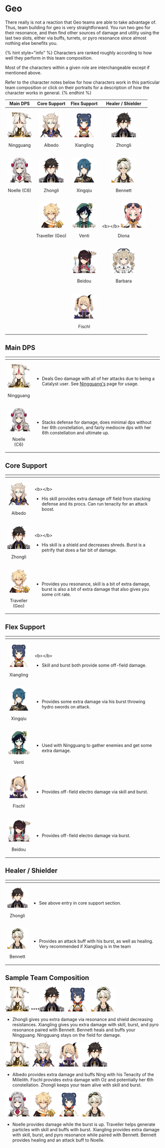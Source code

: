# Geo

There really is not a reaction that Geo teams are able to take advantage of. Thus, team building for geo is very straightforward. You run two geo for their resonance, and then find other sources of damage and utility using the last two slots, either via buffs, turrets, or pyro resonance since almost nothing else benefits you.

{% hint style="info" %}
Characters are ranked roughly according to how well they perform in this team composition.

Most of the characters within a given role are interchangeable except if mentioned above.  
  
Refer to the character notes below for how characters work in this particular team composition or click on their portraits for a description of how the character works in general.
{% endhint %}

<table>
  <thead>
    <tr>
      <th style="text-align:center">Main DPS</th>
      <th style="text-align:center">Core Support</th>
      <th style="text-align:center">Flex Support</th>
      <th style="text-align:center">Healer / Shielder</th>
    </tr>
  </thead>
  <tbody>
    <tr>
      <td style="text-align:center">
        <p>
          <img src="../.gitbook/assets/ui_avataricon_ningguang.png" alt/>
        </p>
        <p>Ningguang</p>
      </td>
      <td style="text-align:center">
        <p>
          <img src="../.gitbook/assets/ui_avataricon_albedo.png" alt/>
        </p>
        <p>Albedo</p>
      </td>
      <td style="text-align:center">
        <p>
          <img src="../.gitbook/assets/ui_avataricon_xiangling.png" alt/>
        </p>
        <p>Xiangling</p>
      </td>
      <td style="text-align:center">
        <p>
          <img src="../.gitbook/assets/ui_avataricon_zhongli.png" alt/>
        </p>
        <p>Zhongli</p>
      </td>
    </tr>
    <tr>
      <td style="text-align:center">
        <p>
          <img src="../.gitbook/assets/ui_avataricon_noelle.png" alt/>
        </p>
        <p>Noelle (C6)</p>
      </td>
      <td style="text-align:center">
        <p>
          <img src="../.gitbook/assets/ui_avataricon_zhongli.png" alt/>
        </p>
        <p>Zhongli</p>
      </td>
      <td style="text-align:center">
        <p>
          <img src="../.gitbook/assets/ui_avataricon_xingqiu.png" alt/>
        </p>
        <p>Xingqiu</p>
      </td>
      <td style="text-align:center">
        <p>
          <img src="../.gitbook/assets/ui_avataricon_bennett.png" alt/>
        </p>
        <p>Bennett</p>
      </td>
    </tr>
    <tr>
      <td style="text-align:center"></td>
      <td style="text-align:center">
        <p>
          <img src="../.gitbook/assets/ui_avataricon_aether_geo.png" alt/>
        </p>
        <p>Traveller (Geo)</p>
      </td>
      <td style="text-align:center">
        <p>
          <img src="../.gitbook/assets/ui_avataricon_venti.png" alt/>
        </p>
        <p>Venti</p>
      </td>
      <td style="text-align:center">
        <p>&lt;b&gt;&lt;/b&gt;
          <img src="../.gitbook/assets/ui_avataricon_diona.png"
          alt/><b> </b>
        </p>
        <p>Diona</p>
      </td>
    </tr>
    <tr>
      <td style="text-align:center"></td>
      <td style="text-align:center"></td>
      <td style="text-align:center">
        <p>
          <img src="../.gitbook/assets/ui_avataricon_beidou.png" alt/>
        </p>
        <p>Beidou</p>
      </td>
      <td style="text-align:center">
        <p>
          <img src="../.gitbook/assets/ui_avataricon_barbara.png" alt/><b> </b>
        </p>
        <p>Barbara</p>
      </td>
    </tr>
    <tr>
      <td style="text-align:center"></td>
      <td style="text-align:center"></td>
      <td style="text-align:center">
        <p>
          <img src="../.gitbook/assets/ui_avataricon_fischl.png" alt/>
        </p>
        <p>Fischl</p>
      </td>
      <td style="text-align:center"></td>
    </tr>
  </tbody>
</table>

## Main DPS

<table>
  <thead>
    <tr>
      <th style="text-align:center"></th>
      <th style="text-align:left"></th>
    </tr>
  </thead>
  <tbody>
    <tr>
      <td style="text-align:center">
        <p>
          <img src="../.gitbook/assets/ui_avataricon_ningguang.png" alt/>
        </p>
        <p>Ningguang</p>
      </td>
      <td style="text-align:left">
        <p></p>
        <ul>
          <li>Deals Geo damage with all of her attacks due to being a Catalyst user.
            See <a href="../characters/geo/ningguang.md">Ningguang&apos;s</a> page for
            usage.</li>
        </ul>
      </td>
    </tr>
    <tr>
      <td style="text-align:center">
        <p>
          <img src="../.gitbook/assets/ui_avataricon_noelle.png" alt/>
        </p>
        <p>Noelle (C6)</p>
      </td>
      <td style="text-align:left">
        <p></p>
        <ul>
          <li>Stacks defense for damage, does minimal dps without her 6th constellation,
            and fairly mediocre dps with her 6th constellation and ultimate up.</li>
        </ul>
      </td>
    </tr>
  </tbody>
</table>

## Core Support

<table>
  <thead>
    <tr>
      <th style="text-align:center"></th>
      <th style="text-align:left"></th>
    </tr>
  </thead>
  <tbody>
    <tr>
      <td style="text-align:center">
        <p>
          <img src="../.gitbook/assets/ui_avataricon_albedo.png" alt/>
        </p>
        <p>Albedo</p>
      </td>
      <td style="text-align:left">
        <p>&lt;b&gt;&lt;/b&gt;</p>
        <ul>
          <li>His skill provides extra damage off field from stacking defense and its
            procs. Can run tenacity for an attack boost.</li>
        </ul>
      </td>
    </tr>
    <tr>
      <td style="text-align:center">
        <p>
          <img src="../.gitbook/assets/ui_avataricon_zhongli.png" alt/>
        </p>
        <p>Zhongli</p>
      </td>
      <td style="text-align:left">
        <p>&lt;b&gt;&lt;/b&gt;</p>
        <ul>
          <li>His skill is a shield and decreases shreds. Burst is a petrify that does
            a fair bit of damage.</li>
        </ul>
      </td>
    </tr>
    <tr>
      <td style="text-align:center">
        <p>
          <img src="../.gitbook/assets/ui_avataricon_aether_geo.png" alt/>
        </p>
        <p>Traveller (Geo)</p>
      </td>
      <td style="text-align:left">
        <p></p>
        <ul>
          <li>Provides you resonance, skill is a bit of extra damage, burst is also
            a bit of extra damage that also gives you some crit rate.</li>
        </ul>
      </td>
    </tr>
  </tbody>
</table>

## Flex Support

<table>
  <thead>
    <tr>
      <th style="text-align:center"></th>
      <th style="text-align:left"></th>
    </tr>
  </thead>
  <tbody>
    <tr>
      <td style="text-align:center">
        <p>
          <img src="../.gitbook/assets/ui_avataricon_xiangling.png" alt/>
        </p>
        <p>Xiangling</p>
      </td>
      <td style="text-align:left">
        <p>&lt;b&gt;&lt;/b&gt;</p>
        <ul>
          <li>Skill and burst both provide some off-field damage.</li>
        </ul>
      </td>
    </tr>
    <tr>
      <td style="text-align:center">
        <p>
          <img src="../.gitbook/assets/ui_avataricon_xingqiu.png" alt/>
        </p>
        <p>Xingqiu</p>
      </td>
      <td style="text-align:left">
        <p></p>
        <ul>
          <li>Provides some extra damage via his burst throwing hydro swords on attack.</li>
        </ul>
      </td>
    </tr>
    <tr>
      <td style="text-align:center">
        <p>
          <img src="../.gitbook/assets/ui_avataricon_venti.png" alt/>
        </p>
        <p>Venti</p>
      </td>
      <td style="text-align:left">
        <p></p>
        <ul>
          <li>Used with Ningguang to gather enemies and get some extra damage.</li>
        </ul>
      </td>
    </tr>
    <tr>
      <td style="text-align:center">
        <p>
          <img src="../.gitbook/assets/ui_avataricon_fischl.png" alt/>
        </p>
        <p>Fischl</p>
      </td>
      <td style="text-align:left">
        <p></p>
        <ul>
          <li>Provides off-field electro damage via skill and burst.</li>
        </ul>
      </td>
    </tr>
    <tr>
      <td style="text-align:center">
        <p>
          <img src="../.gitbook/assets/ui_avataricon_beidou.png" alt/>
        </p>
        <p>Beidou</p>
      </td>
      <td style="text-align:left">
        <p></p>
        <ul>
          <li>Provides off-field electro damage via burst.</li>
        </ul>
      </td>
    </tr>
  </tbody>
</table>

## Healer / Shielder

<table>
  <thead>
    <tr>
      <th style="text-align:center"></th>
      <th style="text-align:left"></th>
    </tr>
  </thead>
  <tbody>
    <tr>
      <td style="text-align:center">
        <p>
          <img src="../.gitbook/assets/ui_avataricon_zhongli.png" alt/>
        </p>
        <p>Zhongli</p>
      </td>
      <td style="text-align:left">
        <p></p>
        <ul>
          <li>See above entry in core support section.</li>
        </ul>
      </td>
    </tr>
    <tr>
      <td style="text-align:center">
        <p>
          <img src="../.gitbook/assets/ui_avataricon_bennett.png" alt/>
        </p>
        <p>Bennett</p>
      </td>
      <td style="text-align:left">
        <p></p>
        <ul>
          <li>Provides an attack buff with his burst, as well as healing. Very recommended
            if Xiangling is in the team</li>
        </ul>
      </td>
    </tr>
  </tbody>
</table>

## Sample Team Composition

![](../.gitbook/assets/ui_avataricon_ningguang.png) ****![](../.gitbook/assets/ui_avataricon_zhongli.png) ![](../.gitbook/assets/ui_avataricon_xiangling.png) ![](../.gitbook/assets/ui_avataricon_bennett.png) 

* Zhongli gives you extra damage via resonance and shield decreasing resistances. Xiangling gives you extra damage with skill, burst, and pyro resonance paired with Bennett. Bennett heals and buffs your Ningguang. Ningguang stays on the field for damage. 

![](../.gitbook/assets/ui_avataricon_ningguang.png) ![](../.gitbook/assets/ui_avataricon_albedo.png) ![](../.gitbook/assets/ui_avataricon_fischl.png) ![](../.gitbook/assets/ui_avataricon_zhongli.png) 

* Albedo provides extra damage and buffs Ning with his Tenacity of the Millelith. Fischl provides extra damage with Oz and potentially her 6th constellation. Zhongli keeps your team alive with skill and burst.  

![](../.gitbook/assets/ui_avataricon_noelle.png) ![](../.gitbook/assets/ui_avataricon_aether_geo.png) ![](../.gitbook/assets/ui_avataricon_xiangling.png) ![](../.gitbook/assets/ui_avataricon_bennett.png) 

* Noelle provides damage while the burst is up. Traveller helps generate particles with skill and buffs with burst. Xiangling provides extra damage with skill, burst, and pyro resonance while paired with Bennett. Bennett provides healing and an attack buff to Noelle. 









